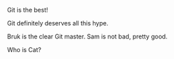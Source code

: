 Git is the best! 

Git definitely deserves all this hype.

Bruk is the clear Git master. 
Sam is not bad, pretty good.

Who is Cat?